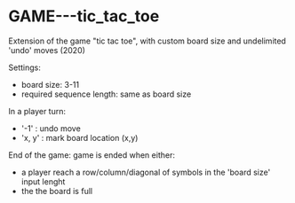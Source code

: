 # GAME---tic_tac_toe
Extension of the game "tic tac toe", with custom board size and undelimited 'undo' moves
(2020)

Settings:
- board size: 3-11
- required sequence length: same as board size


In a player turn:
- '-1' : undo move
- 'x, y' : mark board location (x,y)

End of the game: 
game is ended when either:
- a player reach a row/column/diagonal of symbols in the 'board size' input lenght
- the the board is full 
